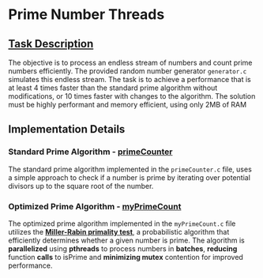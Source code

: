 # Prime Number Threads

## [Task Description](HW2b.pdf)
The objective is to process an endless stream of numbers and count prime numbers efficiently. The provided random number generator `generator.c` simulates this endless stream. 
The task is to achieve a performance that is at least 4 times faster than the standard prime algorithm without modifications, or 10 times faster with changes to the algorithm.
The solution must be highly performant and memory efficient, using only 2MB of RAM

## Implementation Details

### Standard Prime Algorithm - [primeCounter](primeCounter.c)

The standard prime algorithm implemented in the `primeCounter.c` file, uses a simple approach to check if a number is
prime by iterating over potential divisors up to the square root of the number.

### Optimized Prime Algorithm - [myPrimeCount](myPrimeCount.c)

The optimized prime algorithm implemented in the `myPrimeCount.c` file utilizes the
**[Miller-Rabin primality test](https://www.geeksforgeeks.org/primality-test-set-3-miller-rabin/)**, a
probabilistic algorithm that efficiently determines whether a given number is prime. The algorithm is **parallelized**
using **pthreads** to process numbers in **batches**, **reducing** function **calls** to isPrime and **minimizing
mutex**
contention for improved performance.
